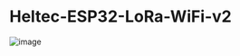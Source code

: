 # Heltec-ESP32-LoRa-WiFi-v2

![image](https://user-images.githubusercontent.com/24932503/149738955-b7351a1e-83f5-42d1-bd74-bbb5e9a1eaee.png)
